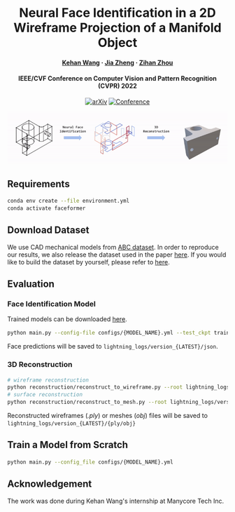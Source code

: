 <div align="center">

# Neural Face Identification in a 2D Wireframe Projection of a Manifold Object

<h4>
  <a href='https://jason-khan.github.io/' target='_blank'>Kehan Wang</a>
  ·
  <a href='https://bertjiazheng.github.io/' target='_blank'>Jia Zheng</a>
  ·
  <a href='https://zihan-z.github.io/' target='_blank'>Zihan Zhou</a>
</h4>

<h4>
  IEEE/CVF Conference on Computer Vision and Pattern Recognition (CVPR) 2022
</h4>

[![arXiv](http://img.shields.io/badge/arXiv-2203.04229-B31B1B.svg)](https://arxiv.org/abs/2203.04229)
[![Conference](https://img.shields.io/badge/CVPR-2022-4b44ce.svg)](https://openaccess.thecvf.com/content/CVPR2022/html/Wang_Neural_Face_Identification_in_a_2D_Wireframe_Projection_of_a_CVPR_2022_paper.html)

<img src="assets/teaser.gif">

</div>

## Requirements

```bash
conda env create --file environment.yml
conda activate faceformer
```

## Download Dataset

We use CAD mechanical models from [ABC dataset](https://archive.nyu.edu/handle/2451/43778). In order to reproduce our results, we also release the dataset used in the paper [here](https://drive.google.com/drive/u/2/folders/1ynMD02E5FWlCPmQkWyjHdq4Zhe8DIXE2). If you would like to build the dataset by yourself, please refer to [here](dataset/README.md).

## Evaluation

### Face Identification Model
Trained models can be downloaded [here](https://drive.google.com/drive/u/2/folders/1oEoN_GzS36obLjvOlwFrOpWo0N7oh-fS).
```bash
python main.py --config-file configs/{MODEL_NAME}.yml --test_ckpt trained_models/{MODEL_NAME}.ckpt
```

Face predictions will be saved to `lightning_logs/version_{LATEST}/json`.

### 3D Reconstruction

```bash
# wireframe reconstruction
python reconstruction/reconstruct_to_wireframe.py --root lightning_logs/version_{LATEST}
# surface reconstruction
python reconstruction/reconstruct_to_mesh.py --root lightning_logs/version_{LATEST}
```

Reconstructed wireframes (*.ply*) or meshes (*obj*) files will be saved to `lightning_logs/version_{LATEST}/{ply/obj}`

## Train a Model from Scratch

```bash
python main.py --config_file configs/{MODEL_NAME}.yml
```

## Acknowledgement

The work was done during Kehan Wang's internship at Manycore Tech Inc.
